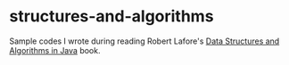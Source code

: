 # structures-and-algorithms
Sample codes I wrote during reading Robert Lafore's [Data Structures and Algorithms in Java](https://www.amazon.com/Data-Structures-Algorithms-Java-2nd/dp/0672324539/) book.
